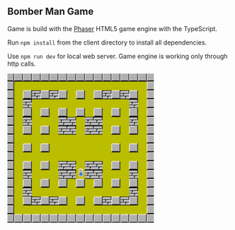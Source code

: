 ## Bomber Man Game

Game is build with the [Phaser](http://phaser.io/) HTML5 game engine with the TypeScript.

Run ```npm install``` from the client directory to install all dependencies.

Use ```npm run dev``` for local web server. Game engine is working only through http calls.

![demo](/pics/demo.gif)